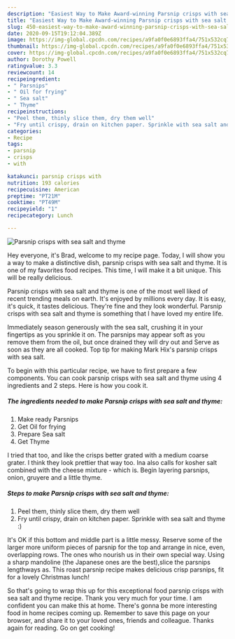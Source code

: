 ```yaml
---
description: "Easiest Way to Make Award-winning Parsnip crisps with sea salt and thyme"
title: "Easiest Way to Make Award-winning Parsnip crisps with sea salt and thyme"
slug: 450-easiest-way-to-make-award-winning-parsnip-crisps-with-sea-salt-and-thyme
date: 2020-09-15T19:12:04.389Z
image: https://img-global.cpcdn.com/recipes/a9fa0f0e6893ffa4/751x532cq70/parsnip-crisps-with-sea-salt-and-thyme-recipe-main-photo.jpg
thumbnail: https://img-global.cpcdn.com/recipes/a9fa0f0e6893ffa4/751x532cq70/parsnip-crisps-with-sea-salt-and-thyme-recipe-main-photo.jpg
cover: https://img-global.cpcdn.com/recipes/a9fa0f0e6893ffa4/751x532cq70/parsnip-crisps-with-sea-salt-and-thyme-recipe-main-photo.jpg
author: Dorothy Powell
ratingvalue: 3.3
reviewcount: 14
recipeingredient:
- " Parsnips"
- " Oil for frying"
- " Sea salt"
- " Thyme"
recipeinstructions:
- "Peel them, thinly slice them, dry them well"
- "Fry until crispy, drain on kitchen paper. Sprinkle with sea salt and thyme :)"
categories:
- Recipe
tags:
- parsnip
- crisps
- with

katakunci: parsnip crisps with 
nutrition: 193 calories
recipecuisine: American
preptime: "PT21M"
cooktime: "PT49M"
recipeyield: "1"
recipecategory: Lunch

---
```



![Parsnip crisps with sea salt and thyme](https://img-global.cpcdn.com/recipes/a9fa0f0e6893ffa4/751x532cq70/parsnip-crisps-with-sea-salt-and-thyme-recipe-main-photo.jpg)

Hey everyone, it's Brad, welcome to my recipe page. Today, I will show you a way to make a distinctive dish, parsnip crisps with sea salt and thyme. It is one of my favorites food recipes. This time, I will make it a bit unique. This will be really delicious.

Parsnip crisps with sea salt and thyme is one of the most well liked of recent trending meals on earth. It's enjoyed by millions every day. It is easy, it's quick, it tastes delicious. They're fine and they look wonderful. Parsnip crisps with sea salt and thyme is something that I have loved my entire life.

Immediately season generously with the sea salt, crushing it in your fingertips as you sprinkle it on. The parsnips may appear soft as you remove them from the oil, but once drained they will dry out and Serve as soon as they are all cooked. Top tip for making Mark Hix&#39;s parsnip crisps with sea salt.


To begin with this particular recipe, we have to first prepare a few components. You can cook parsnip crisps with sea salt and thyme using 4 ingredients and 2 steps. Here is how you cook it.

<!--inarticleads1-->

##### The ingredients needed to make Parsnip crisps with sea salt and thyme:

1. Make ready  Parsnips
1. Get  Oil for frying
1. Prepare  Sea salt
1. Get  Thyme


I tried that too, and like the crisps better grated with a medium coarse grater. I think they look prettier that way too. Ina also calls for kosher salt combined with the cheese mixture - which is. Begin layering parsnips, onion, gruyere and a little thyme. 

<!--inarticleads2-->

##### Steps to make Parsnip crisps with sea salt and thyme:

1. Peel them, thinly slice them, dry them well
1. Fry until crispy, drain on kitchen paper. Sprinkle with sea salt and thyme :)


It&#39;s OK if this bottom and middle part is a little messy. Reserve some of the larger more uniform pieces of parsnip for the top and arrange in nice, even, overlapping rows. The ones who nourish us in their own special way. Using a sharp mandoline (the Japanese ones are the best),slice the parsnips lengthways as. This roast parsnip recipe makes delicious crisp parsnips, fit for a lovely Christmas lunch! 

So that's going to wrap this up for this exceptional food parsnip crisps with sea salt and thyme recipe. Thank you very much for your time. I am confident you can make this at home. There's gonna be more interesting food in home recipes coming up. Remember to save this page on your browser, and share it to your loved ones, friends and colleague. Thanks again for reading. Go on get cooking!
